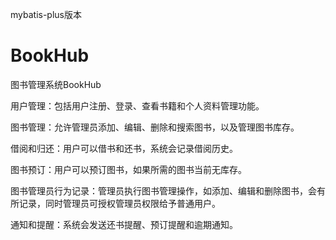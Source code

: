 mybatis-plus版本

# BookHub
图书管理系统BookHub

用户管理：包括用户注册、登录、查看书籍和个人资料管理功能。

图书管理：允许管理员添加、编辑、删除和搜索图书，以及管理图书库存。

借阅和归还：用户可以借书和还书，系统会记录借阅历史。

图书预订：用户可以预订图书，如果所需的图书当前无库存。

图书管理员行为记录：管理员执行图书管理操作，如添加、编辑和删除图书，会有所记录，同时管理员可授权管理员权限给予普通用户。

通知和提醒：系统会发送还书提醒、预订提醒和逾期通知。
